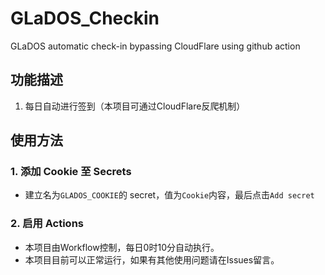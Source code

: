 # GLaDOS_Checkin
GLaDOS automatic check-in bypassing CloudFlare using github action

## 功能描述
1. 每日自动进行签到（本项目可通过CloudFlare反爬机制）

## 使用方法
### 1. 添加 Cookie 至 Secrets
- 建立名为`GLADOS_COOKIE`的 secret，值为`Cookie`内容，最后点击`Add secret`
### 2. 启用 Actions
- 本项目由Workflow控制，每日0时10分自动执行。
- 本项目目前可以正常运行，如果有其他使用问题请在Issues留言。
